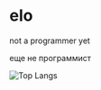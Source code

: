 # elo

not a programmer yet

еще не программист

![Top Langs](https://github-readme-stats.vercel.app/api/top-langs/?username=34elo&layout=compact)
